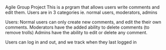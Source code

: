 Agile Group Project 
This is a prgram that allows users write comments and edit them. 
Users are in 3 categories ie. normal users, moderators, admins

Users: 
Normal users can only create new comments, and edit the their own comments. 
Moderators have the added ability to delete comments (to remove trolls) 
Admins have the ability to edit or delete any comment. 

Users can log in and out, and we track when they last logged in